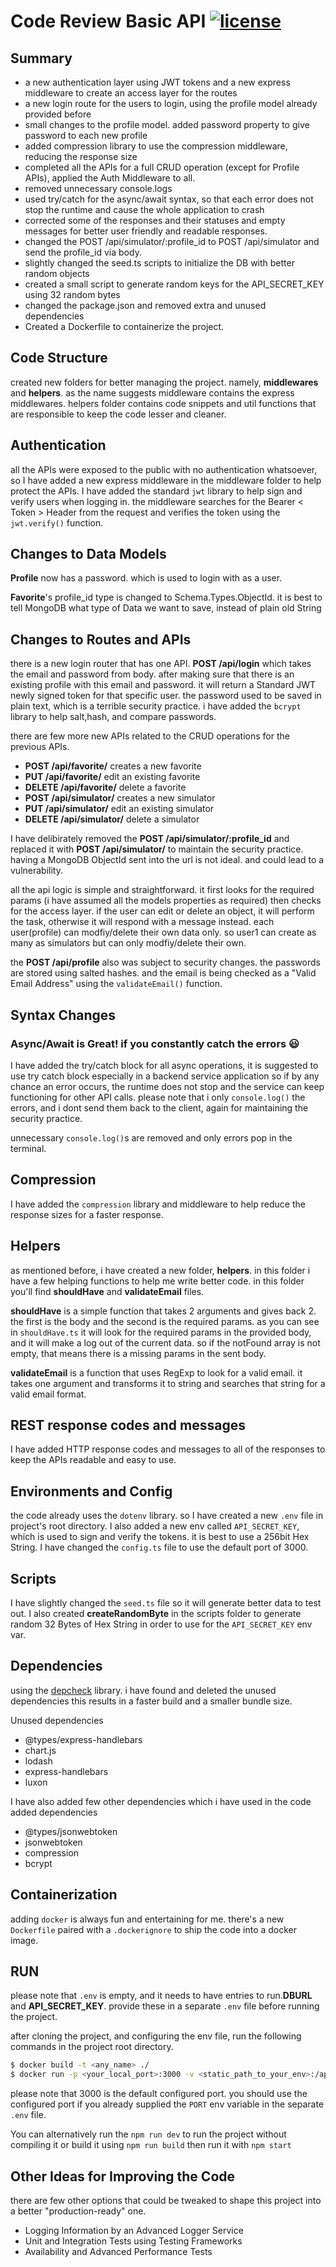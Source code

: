 # Code Review Basic API [![license](https://img.shields.io/github/license/DAVFoundation/captain-n3m0.svg?style=flat-square)](https://github.com/DAVFoundation/captain-n3m0/blob/master/LICENSE)

## Summary

- a new authentication layer using JWT tokens 
and a new express middleware to create an access layer for the routes
- a new login route for the users to login, using the profile model already provided before
- small changes to the profile model. added password property to give password to each new profile
- added compression library to use the compression middleware, reducing the response size 
- completed all the APIs for a full CRUD operation (except for Profile APIs), applied the Auth Middleware to all. 
- removed unnecessary console.logs
- used try/catch for the async/await syntax, so that each error does not stop the runtime and
cause the whole application to crash
- corrected some of the responses and their statuses and empty messages for better user friendly and readable responses. 
- changed the POST /api/simulator/:profile_id to POST /api/simulator and send the profile_id via body.
- slightly changed the seed.ts scripts to initialize the DB with better random objects
- created a small script to generate random keys for the API_SECRET_KEY using 32 random bytes
- changed the package.json and removed extra and unused dependencies
- Created a Dockerfile to containerize the project.



## Code Structure
created new folders for better managing the project. namely, **middlewares** and **helpers**. as the name suggests middleware contains the express middlewares. helpers folder contains code snippets and util functions that are responsible to keep the code lesser and cleaner.


## Authentication

all the APIs were exposed to the public with no authentication whatsoever, so I have added a new express middleware in the middleware folder to help protect the APIs. I have added the standard  `jwt` library to help sign and verify users when logging in. the middleware searches for the Bearer < Token > Header from the request and verifies the token using the `jwt.verify()` function.


## Changes to Data Models

**Profile** now has a password. which is used to login with as a user.


**Favorite**'s profile_id type is changed to Schema.Types.ObjectId. it is best to tell MongoDB what type of Data we want to save, instead of plain old String


## Changes to Routes and APIs

there is a new login router that has one API. **POST /api/login** which takes the email and password from body. after making sure that there is an existing profile with this email and password. it will return a Standard JWT newly signed token for that specific user. the password used to be saved in plain text, which is a terrible security practice. i have added the `bcrypt` library to help salt,hash, and compare passwords.

there are few more new APIs related to the CRUD operations for the previous APIs.

- **POST /api/favorite/** creates a new favorite 
- **PUT /api/favorite/** edit an existing favorite
- **DELETE /api/favorite/** delete a favorite
- **POST /api/simulator/** creates a new simulator 
- **PUT /api/simulator/** edit an existing simulator
- **DELETE /api/simulator/** delete a simulator

I have delibirately removed the **POST /api/simulator/:profile_id** and replaced it with **POST /api/simulator/**
to maintain the security practice. having a MongoDB ObjectId sent into the url is not ideal. and could lead to a vulnerability.

all the api logic is simple and straightforward. it first looks for the required params (i have assumed all the models properties as required) then checks for the access layer. if the user can edit or delete an object, it will perform the task, otherwise it will respond with a message instead. each user(profile) can modfiy/delete their own data only. so user1 can create as many as simulators but can only modfiy/delete their own.

the **POST /api/profile** also was subject to security changes. the passwords are stored using salted hashes. and the email is being checked as a "Valid Email Address" using the `validateEmail()` function.


## Syntax Changes

### Async/Await is Great! if you constantly catch the errors :smiley:

I have added the try/catch block for all async operations, it is suggested to use try catch block especially in a backend service application so if by any chance an error occurs, the runtime does not stop and the service can keep functioning for other API calls. please note that i only `console.log()` the errors, and i dont send them back to the client, again for maintaining the security practice.

unnecessary `console.log()`s are removed and only errors pop in the terminal.


## Compression
I have added the `compression` library and middleware to help reduce the response sizes for a faster response.  

## Helpers

as mentioned before, i have created a new folder, **helpers**. in this folder i have a few helping functions to help me write better code. in this folder you'll find **shouldHave** and **validateEmail** files.

**shouldHave** is a simple function that takes 2 arguments and gives back 2. the first is the body and the second is the required params. as you can see in `shouldHave.ts` it will look for the required params in the provided body, and it will make a log out of the current data. so if the notFound array is not empty, that means there is a missing params in the sent body.

**validateEmail** is a function that uses RegExp to look for a valid email. it takes one argument and transforms it to string and searches that string for a valid email format.


## REST response codes and messages 

I have added HTTP response codes and messages to all of the responses to keep the APIs readable and easy to use.

## Environments and Config

the code already uses the `dotenv` library. so I have created a new `.env` file in project's root directory. I also added a new env called `API_SECRET_KEY`, which is used to sign and verify the tokens. it is best to use a 256bit Hex String. I have changed the `config.ts` file to use the default port of 3000.

## Scripts

I have slightly changed the `seed.ts` file so it will generate better data to test out. I also created **createRandomByte** in the scripts folder to generate random 32 Bytes of Hex String in order to use for the  `API_SECRET_KEY` env var.

## Dependencies
using the [depcheck](https://www.npmjs.com/package/depcheck) library. i have found and deleted the unused dependencies
this results in a faster build and a smaller bundle size. 


Unused dependencies
- @types/express-handlebars
- chart.js
- lodash
- express-handlebars
- luxon


I have also added few other dependencies which i have used in the code 
added dependencies
- @types/jsonwebtoken
- jsonwebtoken
- compression
- bcrypt


## Containerization

adding `docker` is always fun and entertaining for me. there's a new `Dockerfile` paired with a `.dockerignore` to ship the code into a docker image.


## RUN

please note that `.env` is empty, and it needs to have entries to run.**DBURL** and **API_SECRET_KEY**.
provide these in a separate `.env` file before running the project.

after cloning the project, and configuring the env file, run the following commands in the project root directory.

```bash
$ docker build -t <any_name> ./
$ docker run -p <your_local_port>:3000 -v <static_path_to_your_env>:/app/.env -d <any_name>
```

please note that 3000 is the default configured port. you should use the configured port if you already supplied the `PORT` env variable in the separate `.env` file.

You can alternatively run the `npm run dev` to run the project without compiling it
or build it using `npm run build` then run it with `npm start`


## Other Ideas for Improving the Code
there are few other options that could be tweaked to shape this project into a better "production-ready" one.

- Logging Information by an Advanced Logger Service
- Unit and Integration Tests using Testing Frameworks
- Availability and Advanced Performance Tests 
